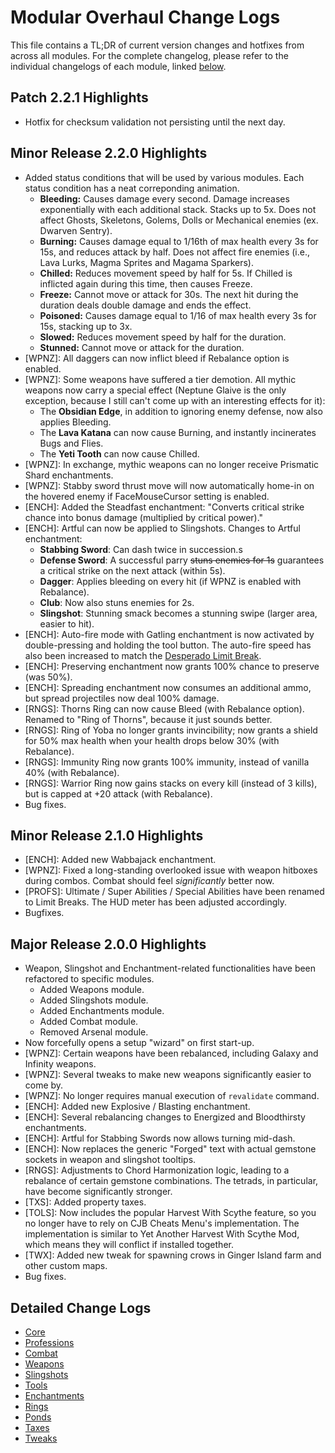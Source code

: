 # Modular Overhaul Change Logs

This file contains a TL;DR of current version changes and hotfixes from across all modules. For the complete changelog, please refer to the individual changelogs of each module, linked [below](#detailed-change-logs).

## Patch 2.2.1 Highlights

* Hotfix for checksum validation not persisting until the next day.

## Minor Release 2.2.0 Highlights

* Added status conditions that will be used by various modules. Each status condition has a neat correponding animation.
    - **Bleeding:** Causes damage every second. Damage increases exponentially with each additional stack. Stacks up to 5x. Does not affect Ghosts, Skeletons, Golems, Dolls or Mechanical enemies (ex. Dwarven Sentry).
    - **Burning:** Causes damage equal to 1/16th of max health every 3s for 15s, and reduces attack by half. Does not affect fire enemies (i.e., Lava Lurks, Magma Sprites and Magama Sparkers).
    - **Chilled:** Reduces movement speed by half for 5s. If Chilled is inflicted again during this time, then causes Freeze.
    - **Freeze:** Cannot move or attack for 30s. The next hit during the duration deals double damage and ends the effect.
    - **Poisoned:** Causes damage equal to 1/16 of max health every 3s for 15s, stacking up to 3x.
    - **Slowed:** Reduces movement speed by half for the duration.
    - **Stunned:** Cannot move or attack for the duration.
* [WPNZ]: All daggers can now inflict bleed if Rebalance option is enabled.
* [WPNZ]: Some weapons have suffered a tier demotion. All mythic weapons now carry a special effect (Neptune Glaive is the only exception, because I still can't come up with an interesting effects for it):
    - The **Obsidian Edge**, in addition to ignoring enemy defense, now also applies Bleeding.
    - The **Lava Katana** can now cause Burning, and instantly incinerates Bugs and Flies.
    - The **Yeti Tooth** can now cause Chilled.
* [WPNZ]: In exchange, mythic weapons can no longer receive Prismatic Shard enchantments.
* [WPNZ]: Stabby sword thrust move will now automatically home-in on the hovered enemy if FaceMouseCursor setting is enabled.
* [ENCH]: Added the Steadfast enchantment: "Converts critical strike chance into bonus damage (multiplied by critical power)."
* [ENCH]: Artful can now be applied to Slingshots. Changes to Artful enchantment:
    - **Stabbing Sword**: Can dash twice in succession.s
    - **Defense Sword**: A successful parry ~~stuns enemies for 1s~~ guarantees a critical strike on the next attack (within 5s).
    - **Dagger**: Applies bleeding on every hit (if WPNZ is enabled with Rebalance).
    - **Club**: Now also stuns enemies for 2s.
    - **Slingshot**: Stunning smack becomes a stunning swipe (larger area, easier to hit).
* [ENCH]: Auto-fire mode with Gatling enchantment is now activated by double-pressing and holding the tool button. The auto-fire speed has also been increased to match the [Desperado Limit Break](Modules/Professions/README.md#limit-breaks).
* [ENCH]: Preserving enchantment now grants 100% chance to preserve (was 50%).
* [ENCH]: Spreading enchantment now consumes an additional ammo, but spread projectiles now deal 100% damage.
* [RNGS]: Thorns Ring can now cause Bleed (with Rebalance option). Renamed to "Ring of Thorns", because it just sounds better.
* [RNGS]: Ring of Yoba no longer grants invincibility; now grants a shield for 50% max health when your health drops below 30% (with Rebalance).
* [RNGS]: Immunity Ring now grants 100% immunity, instead of vanilla 40% (with Rebalance).
* [RNGS]: Warrior Ring now gains stacks on every kill (instead of 3 kills), but is capped at +20 attack (with Rebalance).
* Bug fixes.

## Minor Release 2.1.0 Highlights

* [ENCH]: Added new Wabbajack enchantment.
* [WPNZ]: Fixed a long-standing overlooked issue with weapon hitboxes during combos. Combat should feel *significantly* better now.
* [PROFS]: Ultimate / Super Abilities / Special Abilities have been renamed to Limit Breaks. The HUD meter has been adjusted accordingly.
* Bugfixes.

## Major Release 2.0.0 Highlights

* Weapon, Slingshot and Enchantment-related functionalities have been refactored to specific modules.
    * Added Weapons module.
    * Added Slingshots module.
    * Added Enchantments module.
    * Added Combat module.
    * Removed Arsenal module.
* Now forcefully opens a setup "wizard" on first start-up.
* [WPNZ]: Certain weapons have been rebalanced, including Galaxy and Infinity weapons.
* [WPNZ]: Several tweaks to make new weapons significantly easier to come by.
* [WPNZ]: No longer requires manual execution of `revalidate` command.
* [ENCH]: Added new Explosive / Blasting enchantment.
* [ENCH]: Several rebalancing changes to Energized and Bloodthirsty enchantments.
* [ENCH]: Artful for Stabbing Swords now allows turning mid-dash.
* [ENCH]: Now replaces the generic "Forged" text with actual gemstone sockets in weapon and slingshot tooltips.
* [RNGS]: Adjustments to Chord Harmonization logic, leading to a rebalance of certain gemstone combinations. The tetrads, in particular, have become significantly stronger.
* [TXS]: Added property taxes.
* [TOLS]: Now includes the popular Harvest With Scythe feature, so you no longer have to rely on CJB Cheats Menu's implementation. The implementation is similar to Yet Another Harvest With Scythe Mod, which means they will conflict if installed together.
* [TWX]: Added new tweak for spawning crows in Ginger Island farm and other custom maps.
* Bug fixes.

## Detailed Change Logs

* [Core](Modules/Core/CHANGELOG.md)
* [Professions](Modules/Professions/CHANGELOG.md)
* [Combat](Modules/Combat/CHANGELOG.md)
* [Weapons](Modules/Weapons/CHANGELOG.md)
* [Slingshots](Modules/Slingshots/CHANGELOG.md)
* [Tools](Modules/Tools/CHANGELOG.md)
* [Enchantments](Modules/Enchantments/CHANGELOG.md)
* [Rings](Modules/Rings/CHANGELOG.md)
* [Ponds](Modules/Ponds/CHANGELOG.md)
* [Taxes](Modules/Taxes/CHANGELOG.md)
* [Tweaks](Modules/Tweex/CHANGELOG.md)
